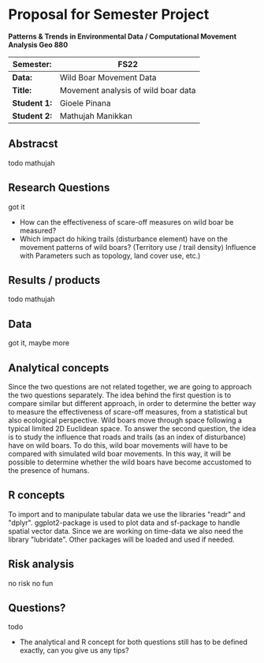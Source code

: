 # Proposal for Semester Project

**Patterns & Trends in Environmental Data / Computational Movement
Analysis Geo 880**

| Semester:      | FS22                                |
|----------------|-------------------------------------|
| **Data:**      | Wild Boar Movement Data             |
| **Title:**     | Movement analysis of wild boar data |
| **Student 1:** | Gioele Pinana                       |
| **Student 2:** | Mathujah Manikkan                   |

## Abstracst 
<!-- (50-60 words) --> todo mathujah 

## Research Questions
<!-- (50-60 words) --> got it
- How can the effectiveness of scare-off measures on wild boar be measured?  
- Which impact do hiking trails (disturbance element) have on the movement patterns of wild boars?  (Territory use / trail density) Influence with Parameters such as topology, land cover use, etc.) 

## Results / products
<!-- What do you expect, anticipate? --> todo mathujah

## Data
<!-- What data will you use? Will you require additional context data? Where do you get this data from? Do you already have all the data? --> got it, maybe more

## Analytical concepts
<!-- Which analytical concepts will you use? What conceptual movement spaces and respective modelling approaches of trajectories will you be using? What additional spatial analysis methods will you be using? --> 
Since the two questions are not related together, we are going to approach the two questions separately. The idea behind the first question is to compare similar but different approach, in order to determine the better way to measure the effectiveness of scare-off measures, from a statistical but also ecological perspective. Wild boars move through space following a typical limited 2D Euclidean space. 
To answer the second question, the idea is to study the influence that roads and trails (as an index of disturbance) have on wild boars. To do this, wild boar movements will have to be compared with simulated wild boar movements. In this way, it will be possible to determine whether the wild boars have become accustomed to the presence of humans. 

## R concepts
<!-- Which R concepts, functions, packages will you mainly use. What additional spatial analysis methods will you be using? -->
To import and to manipulate tabular data we use the libraries "readr" and "dplyr". ggplot2-package is used to plot data and sf-package to handle spatial vector data. Since we are working on time-data we also need the library "lubridate". Other packages will be loaded and used if needed. 

## Risk analysis
<!-- What could be the biggest challenges/problems you might face? What is your plan B? --> no risk no fun

## Questions? 
<!-- Which questions would you like to discuss at the coaching session? --> todo
- The analytical and R concept for both questions still has to be defined exactly, can you give us any tips? 

